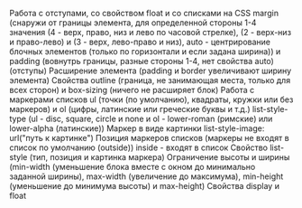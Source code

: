 Работа с отступами, со свойством float и со списками на CSS
margin (снаружи от границы элемента, для определенной стороны 1-4 значения
(4 - верх, право, низ и лево по часовой стрелке), (2 - верх-низ и право-лево) и
(3 - верх, лево-право и низ), auto - центрирование блочных элементов (только по
горизонтали и если задана ширина)) и padding (вовнутрь границы, разные стороны
1-4, нет свойства auto) (отступы)
Расширение элемента (padding и border увеличивают ширину элемента)
Свойства outline (граница, не занимающая места, только для всех сторон) и
box-sizing (ничего не расширяет блок)
Работа с маркерами списков
ul (точки (по умолчанию), квадраты, кружки или без маркеров) и ol (цифры,
латинские или греческие буквы и т.д.)
list-style-type (ul - disc, square, circle и none и ol - lower-roman (римские)
или lower-alpha (латинские))
Маркер в виде картинки
list-style-image: url("путь к картинке")
Позиция маркеров списков (маркеры не входят в список по умолчанию (outside))
inside - входят в список
Свойство list-style (тип, позиция и картинка маркера)
Ограничение высоты и ширины (min-width (уменьшение блока вместе с окном до
минимально заданной ширины), max-width (увеличение до максимума), min-height
(уменьшение до минимума высоты) и max-height)
Свойства display и float
